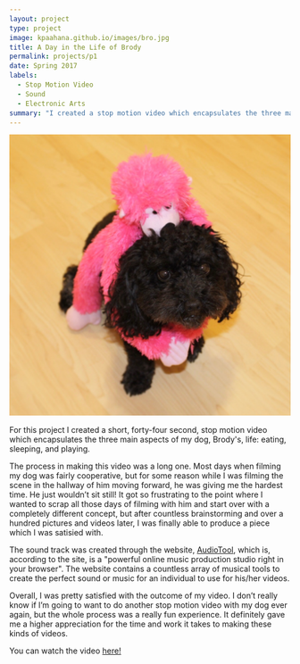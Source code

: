```yaml
---
layout: project
type: project
image: kpaahana.github.io/images/bro.jpg
title: A Day in the Life of Brody
permalink: projects/p1
date: Spring 2017
labels:
  - Stop Motion Video
  - Sound
  - Electronic Arts
summary: "I created a stop motion video which encapsulates the three main aspects of my dog, Brody's, life: eating, sleeping, and playing." 
---
```


<img class="ui image" src="/Stop Motion-Brody.jpg"> 

For this project I created a short, forty-four second, stop motion video which encapsulates the three main aspects of my dog, Brody's, life: eating, sleeping, and playing. 

The process in making this video was a long one. Most days when filming my dog was fairly cooperative, but for some reason while I was filming the scene in the hallway of him moving forward, he was giving me the hardest time. He just wouldn’t sit still! It got so frustrating to the point where I wanted to scrap all those days of filming with him and start over with a completely different concept, but after countless brainstorming and over a hundred pictures and videos later, I was finally able to produce a piece which I was satisied with. 

The sound track was created through the website, [AudioTool](http://audiotool.com), which is, according to the site, is a "powerful online music production studio right in your browser". The website contains a countless array of musical tools to create the perfect sound or music for an individual to use for his/her videos.

Overall, I was pretty satisfied with the outcome of my video. I don’t really know if I’m going to want to do another stop motion video with my dog ever again, but the whole process was a really fun experience. It definitely gave me a higher appreciation for the time and work it takes to making these kinds of videos.


You can watch the video [here!](https://youtu.be/oDQvUxvmtZo) 



